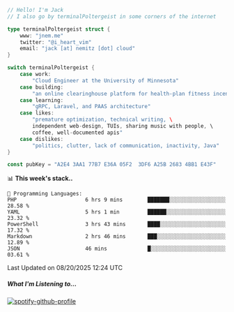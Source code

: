 ```go
// Hello! I'm Jack
// I also go by terminalPoltergeist in some corners of the internet

type terminalPoltergeist struct {
    www: "jnem.me"
    twitter: "@i_heart_vim"
    email: "jack [at] nemitz [dot] cloud"
}

switch terminalPoltergeist {
    case work:
        "Cloud Engineer at the University of Minnesota"
    case building:
        "an online clearinghouse platform for health-plan fitness incentive programs"
    case learning:
        "gRPC, Laravel, and PAAS architecture"
    case likes:
        "premature optimization, technical writing, \
        independent web-design, TUIs, sharing music with people, \
        coffee, well-documented apis"
    case dislikes:
        "politics, clutter, lack of communication, inactivity, Java"
}

const pubKey = "A2E4 3AA1 77B7 E36A 05F2  3DF6 A25B 2683 4BB1 E43F"
```

<!--START_SECTION:waka-->
📊 **This week's stack..** 

```text
💬 Programming Languages: 
PHP                      6 hrs 9 mins        ███████░░░░░░░░░░░░░░░░░░   28.58 % 
YAML                     5 hrs 1 min         ██████░░░░░░░░░░░░░░░░░░░   23.32 % 
PowerShell               3 hrs 43 mins       ████░░░░░░░░░░░░░░░░░░░░░   17.32 % 
Markdown                 2 hrs 46 mins       ███░░░░░░░░░░░░░░░░░░░░░░   12.89 % 
JSON                     46 mins             █░░░░░░░░░░░░░░░░░░░░░░░░   03.61 % 
```


 Last Updated on 08/20/2025 12:24 UTC
<!--END_SECTION:waka-->

##### What I'm Listening to...

[![spotify-github-profile](https://jnem.me/listening-item?maxAge=2592000)](https://jnem.me/listening)
